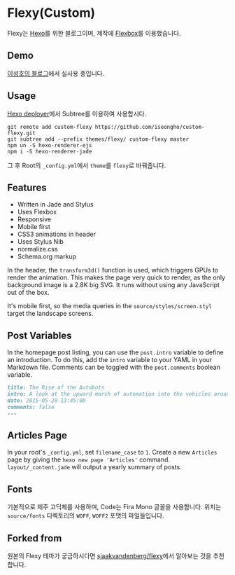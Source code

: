 # Flexy(Custom)

Flexy는 [Hexo](https://hexo.io/)를 위한 블로그이며, 제작에 [Flexbox](https://philipwalton.github.io/solved-by-flexbox/)를 이용했습니다.

## Demo

[이성호의 블로그](https://iseongho.github.io)에서 실사용 중입니다.

## Usage

[Hexo deployer](https://github.com/iseongho/iseongho.github.io-deployer)에서 Subtree를 이용하여 사용합시다.

```console
git remote add custom-flexy https://github.com/iseongho/custom-flexy.git
git subtree add --prefix themes/flexy/ custom-flexy master
npm un -S hexo-renderer-ejs
npm i -S hexo-renderer-jade
```

그 후 Root의 `_config.yml`에서 `theme`를 `flexy`로 바꿔줍니다.

## Features

- Written in Jade and Stylus
- Uses Flexbox
- Responsive
- Mobile first
- CSS3 animations in header
- Uses Stylus Nib
- normalize.css
- Schema.org markup

In the header, the `transform3d()` function is used, which triggers GPUs to render the animation. This makes the page very quick to render, as the only background image is a 2.8K big SVG. It runs without using any JavaScript out of the box.

It's mobile first, so the media queries in the `source/styles/screen.styl` target the landscape screens.

## Post Variables

In the homepage post listing, you can use the `post.intro` variable to define an introduction. To do this, add the `intro` variable to your YAML in your Markdown file. Comments can be toggled with the `post.comments` boolean variable.

```md
title: The Rise of the Autobots
intro: A look at the upward march of automation into the vehicles around us.
date: 2015-05-28 13:45:00
comments: false
---
```

## Articles Page

In your root's `_config.yml`, set `filename_case` to `1`. Create a new `Articles` page by giving the `hexo new page 'Articles'` command. `layout/_content.jade` will output a yearly summary of posts.

## Fonts

기본적으로 제주 고딕체를 사용하며, Code는 Fira Mono 글꼴을 사용합니다. 위치는 `source/fonts` 디렉토리의 `WOFF`, `WOFF2` 포맷의 파일들입니다.

## Forked from

원본의 Flexy 테마가 궁금하시다면 [sjaakvandenberg/flexy](https://github.com/sjaakvandenberg/flexy)에서 알아보는 것을 추천합니다.